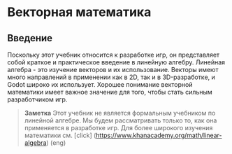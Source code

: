 # Векторная математика 
## Введение

Поскольку этот учебник относится к разработке игр, он представляет собой краткое и практическое введение в линейную алгебру. Линейная алгебра - это изучение векторов и их использование. Векторы имеют много направлений в применении как в 2D, так и в 3D-разработке, и Godot широко их использует. Хорошее понимание векторной математики имеет важное значение для того, чтобы стать сильным разработчиком игр.

> **Заметка**
> Этот учебник не является формальным учебником по линейной алгебре. Мы будем рассматривать только то, как она применяется в разработке игр. Для более широкого изучения математики см. [click] (https://www.khanacademy.org/math/linear-algebra) (eng)
